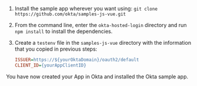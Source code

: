 1. Install the sample app wherever you want using: `git clone https://github.com/okta/samples-js-vue.git`
2. From the command line, enter the `okta-hosted-login` directory and run `npm install` to install the dependencies.
3. Create a `testenv` file in the  `samples-js-vue` directory with the  information that you copied in previous steps:

    ```ini
    ISSUER=https://${yourOktaDomain}/oauth2/default
    CLIENT_ID={yourAppClientID}
    ```

You have now created your App in Okta and installed the Okta <StackSelector snippet="applang" noSelector inline /> sample app.